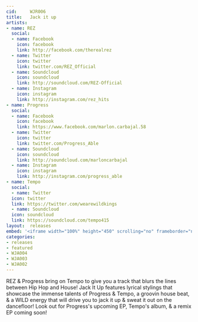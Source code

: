 ```yaml
---
cid:     WJR006
title:   Jack it up
artists: 
- name: REZ
  social:
  - name: Facebook
    icon: facebook
    link: http://facebook.com/therealrez
  - name: Twitter
    icon: twitter
    link: twitter.com/REZ_Official
  - name: Soundcloud
    icon: soundcloud
    link: http://soundcloud.com/REZ-Official
  - name: Instagram
    icon: instagram
    link: http://instagram.com/rez_hits
- name: Progress
  social:
  - name: Facebook
    icon: facebook
    link: https://www.facebook.com/marlon.carbajal.58
  - name: Twitter
    icon: twitter
    link: twitter.com/Progress_Able
  - name: Soundcloud
    icon: soundcloud
    link: http://soundcloud.com/marloncarbajal
  - name: Instagram
    icon: instagram
    link: http://instagram.com/progress_able
- name: Tempo
  social:
  - name: Twitter
  icon: twitter
  link: https://twitter.com/wearewildkings
  - name: Soundcloud
  icon: soundcloud
  link: https://soundcloud.com/tempo415
layout:  releases
embed: '<iframe width="100%" height="450" scrolling="no" frameborder="no" src="https://w.soundcloud.com/player/?url=https%3A//api.soundcloud.com/tracks/196351068&amp;auto_play=false&amp;hide_related=false&amp;show_comments=true&amp;show_user=true&amp;show_reposts=false&amp;visual=true"></iframe>'
categories:
- releases
- featured
- WJA004
- WJA003
- WJA002
---
```


REZ & Progress bring on Tempo to give you a track that blurs the lines between Hip Hop and House! Jack It Up features lyrical stylings that showcase the immense talents of Progress & Tempo, a groovin house beat, & a WILD energy that will drive you to jack it up & sweat it out on the dancefloor! Look out for Progress's upcoming EP, Tempo's album, & a remix EP coming soon!